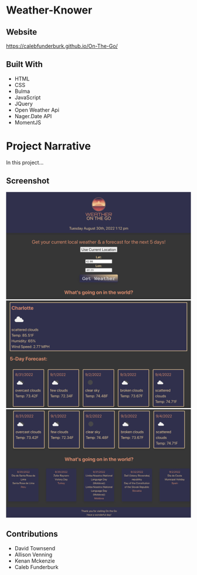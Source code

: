 # Weather-Knower

## Website

https://calebfunderburk.github.io/On-The-Go/

## Built With

- HTML
- CSS
- Bulma
- JavaScript
- JQuery
- Open Weather Api
- Nager.Date API
- MomentJS

# Project Narrative

In this project...

## Screenshot
![Screenshot-1](./assets/images/screenshot1.png)
![Screenshot-2](./assets/images/screenshot2.png)
![Screenshot-3](./assets/images/screenshot3.png)

## Contributions

- David Townsend
- Allison Venning
- Kenan Mckenzie
- Caleb Funderburk